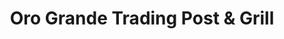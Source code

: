 ---
title: "Oro Grande Trading Post & Grill"
url: /orogrande/oro-grande-trading-post-and-grill/
shop: gift
---